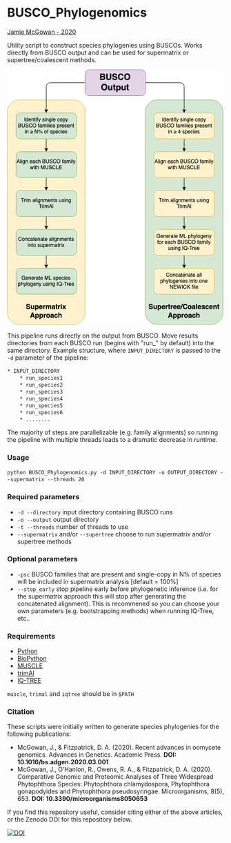 # BUSCO_Phylogenomics


<a href="https://jamiemcgowan.ie" target="_blank">Jamie McGowan - 2020</a>

Utility script to construct species phylogenies using BUSCOs. Works directly from BUSCO output and can be used for supermatrix or supertree/coalescent methods.

![BUSCO Phylogenomics pipeline](./pipeline.png)

This pipeline runs directly on the output from BUSCO. Move results directories from each BUSCO run (begins with "run_" by default) into the same directory. Example structure, where `INPUT_DIRECTORY` is passed to the `-d` parameter of the pipeline:

```
* INPUT_DIRECTORY
	* run_species1
	* run_species2
	* run_species3
	* run_species4
	* run_species5
	* run_species6
	* ........

```


The majority of steps are parallelizable (e.g. family alignments) so running the pipeline with multiple threads leads to a dramatic decrease in runtime.

### Usage
	python BUSCO_Phylogenomics.py -d INPUT_DIRECTORY -o OUTPUT_DIRECTORY --supermatrix --threads 20
	
	
	
### Required parameters
* `-d --directory` input directory containing BUSCO runs
* `-o --output` output directory
* `-t --threads` number of threads to use
* `--supermatrix` and/or `--supertree` choose to run supermatrix and/or supertree methods


### Optional parameters
* `-psc` BUSCO families that are present and single-copy in N% of species will be included in supermatrix analysis [default = 100%]
* `--stop_early` stop pipeline early before phylogenetic inference (i.e. for the supermatrix approach this will stop after generating the concatenated alignment). This is recommened so you can choose your own parameters (e.g. bootstrapping methods) when running IQ-Tree, etc..



### Requirements
* [Python](https://www.python.org/)
* [BioPython](https://biopython.org/)
* [MUSCLE](https://www.drive5.com/muscle/)
* [trimAl](http://trimal.cgenomics.org/)
* [IQ-TREE](http://www.iqtree.org/)


`muscle`, `trimal` and `iqtree` should be in `$PATH`


### Citation

These scripts were initially written to generate species phylogenies for the following publications:

- McGowan, J., & Fitzpatrick, D. A. (2020). Recent advances in oomycete genomics. Advances in Genetics. Academic Press. **DOI: 10.1016/bs.adgen.2020.03.001**
- McGowan, J., O’Hanlon, R., Owens, R. A., & Fitzpatrick, D. A. (2020). Comparative Genomic and Proteomic Analyses of Three Widespread Phytophthora Species: Phytophthora chlamydospora, Phytophthora gonapodyides and Phytophthora pseudosyringae. Microorganisms, 8(5), 653. **DOI: 10.3390/microorganisms8050653**

If you find this repository useful, consider citing either of the above articles, or the Zenodo DOI for this repository below.

[![DOI](https://zenodo.org/badge/DOI/10.5281/zenodo.4320788.svg)](https://doi.org/10.5281/zenodo.4320788)
